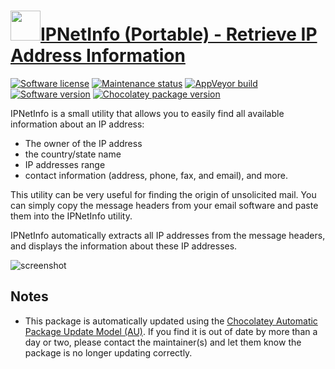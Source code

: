 # [<img src="https://cdn.jsdelivr.net/gh/dgalbraith/chocolatey-packages@ec1652f85e86682fba61efdbeb5a556dd6ad0284/icons/ipnetinfo.png" width="48" height="48"/>IPNetInfo (Portable) - Retrieve IP Address Information](https://chocolatey.org/packages/ipnetinfo.portable)

[![Software license](https://img.shields.io/badge/license-freeware-orange)](http://www.nirsoft.net/utils/ipnetinfo.html)
[![Maintenance status](https://img.shields.io/badge/maintained%3F-yes-green.svg)](https://gitHub.com/dgalbraith/chocolatey-packages/graphs/commit-activity)
[![AppVeyor build](https://img.shields.io/appveyor/ci/dgalbraith/chocolatey-packages)](https://ci.appveyor.com/project/dgalbraith/chocolatey-packages)
[![Software version](https://img.shields.io/badge/Source-v1.85-blue.svg)](http://www.nirsoft.net/utils/ipnetinfo.html)
[![Chocolatey package version](https://img.shields.io/chocolatey/v/ipnetinfo.portable?label=Chocolatey)](https://chocolatey.org/packages/ipnetinfo.portable)

IPNetInfo is a small utility that allows you to easily find all available information about an IP address:

* The owner of the IP address
* the country/state name
* IP addresses range
* contact information (address, phone, fax, and email), and more.

This utility can be very useful for finding the origin of unsolicited mail. You can simply copy the message headers from your email software and paste them into the IPNetInfo utility.

IPNetInfo automatically extracts all IP addresses from the message headers, and displays the information about these IP addresses.

![screenshot](https://cdn.jsdelivr.net/gh/dgalbraith/chocolatey-packages@48b2855247b0e422e994f50e85b9bf8c8ca98c79/automatic/ipnetinfo/screenshot.png)

## Notes

* This package is automatically updated using the [Chocolatey Automatic Package Update Model (AU)](https://github.com/majkinetor/au/blob/master/README.md).
  If you find it is out of date by more than a day or two, please contact the maintainer(s) and let them know the package is no longer updating correctly.
